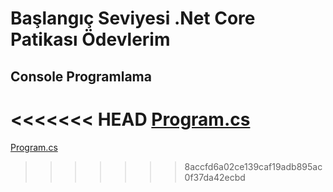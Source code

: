 # Başlangıç Seviyesi .Net Core Patikası Ödevlerim

## Console Programlama 
<<<<<<< HEAD
[Program.cs](console-programlama/Program.cs)
=======
[Program.cs](console-programlama/Program.cs)
>>>>>>> 8accfd6a02ce139caf19adb895ac0f37da42ecbd
